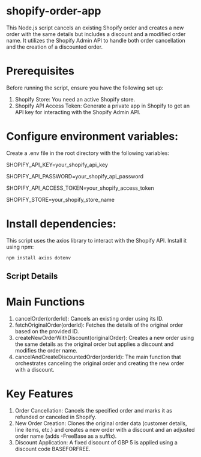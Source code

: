 # shopify-order-app

This Node.js script cancels an existing Shopify order and creates a new order with the same details but includes a discount and a modified order name. It utilizes the Shopify Admin API to handle both order cancellation and the creation of a discounted order.

# Prerequisites
Before running the script, ensure you have the following set up:

1. Shopify Store: You need an active Shopify store.
2. Shopify API Access Token: Generate a private app in Shopify to get an API key for interacting with the Shopify Admin API. 

# Configure environment variables:
Create a .env file in the root directory with the following variables:

SHOPIFY_API_KEY=your_shopify_api_key

SHOPIFY_API_PASSWORD=your_shopify_api_password

SHOPIFY_API_ACCESS_TOKEN=your_shopify_access_token

SHOPIFY_STORE=your_shopify_store_name 

# Install dependencies:
This script uses the axios library to interact with the Shopify API. Install it using npm:

<code>npm install axios dotenv</code>

## Script Details

# Main Functions
1. cancelOrder(orderId): Cancels an existing order using its ID.
2. fetchOriginalOrder(orderId): Fetches the details of the original order based on the provided ID.
3. createNewOrderWithDiscount(originalOrder): Creates a new order using the same details as the original order but applies a discount and modifies the order name.
4. cancelAndCreateDiscountedOrder(orderId): The main function that orchestrates canceling the original order and creating the new order with a discount.

# Key Features
1. Order Cancellation: Cancels the specified order and marks it as refunded or canceled in Shopify.
2. New Order Creation: Clones the original order data (customer details, line items, etc.) and creates a new order with a discount and an adjusted order name (adds -FreeBase as a suffix).
3. Discount Application: A fixed discount of GBP 5 is applied using a discount code BASEFORFREE.